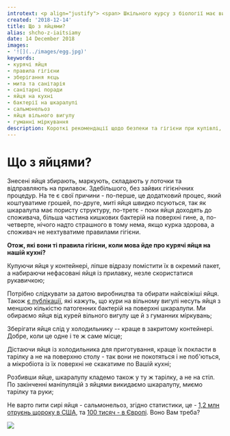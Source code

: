```yaml
---
introtext: <p align="justify"> <span> Шкільного курсу з біології має вистачити, щоб розуміти, кудою на світ з'являються яйця. Тому цілком логічно і очікувано, що на їх поверхні є кишкова паличка та всякі спорові мікроорганізми. А не рідко це ще й стафілокок, сальмонелла та інша, часто, антибіотикорезистентна живність, з якою нам би не хотілося мати справу.</span></p>
created: '2018-12-14'
title: Що з яйцями?
alias: shcho-z-iaitsiamy
date: 14 December 2018
images:
- '![](../images/egg.jpg)'
keywords:
- курячі яйця
- правила гігієни
- зберігання яєць
- мита та санітарія
- санітарні поради
- яйця на кухні
- бактерії на шкаралупі
- сальмонельоз
- яйця вільного вигулу
- гуманні міркування
description: Короткі рекомендації щодо безпеки та гігієни при купівлі, зберіганні та розбитті курячих яєць, з акцентом на свіжість, уникнення перехресного забруднення та ризики сальмонельозу.
---
```


# Що з яйцями?

Знесені яйця збирають, маркують, складають у лоточки та відправляють на прилавок. Здебільшого, без зайвих гігієнічних процедур. На те є свої причини - по-перше, це додатковий процес, який коштуватиме грошей, по-друге, миті яйця швидко псуються, так як шкаралупа має пористу структуру, по-третє - поки яйця доходять до споживача, більша частина кишкових бактерій на поверхні гине, а, по-четверте, нічого надто страшного в тому нема, якщо курка здорова, а споживач не нехтуватиме правилами гігієни.

**Отож, які вони ті правила гігієни, коли мова йде про курячі яйця на нашій кухні?**

Купуючи яйця у контейнері, ліпше відразу помістити їх в окремий пакет, а набираючи нефасовані яйця із прилавку, незле скористатися рукавичкою;

Потрібно слідкувати за датою виробництва та обирати найсвіжіші яйця. Також [є публікації](https://www.sciencedirect.com/science/article/pii/S0168160517303963), які кажуть, що кури на вільному вигулі несуть яйця з меншою кількістю патогенних бактерій на поверхні шкаралупи. Ми обираємо яйця від курей вільного вигулу ще й з гуманних міркувань;

Зберігати яйця слід у холодильнику -- краще в закритому контейнері. Добре, коли це одне і те ж саме місце;

Дістаючи яйця із холодильника для приготування, краще їх покласти в тарілку а не на поверхню столу - так вони не покотяться і не поб'ються, а мікробіота із їх поверхні не скакатиме по Вашій кухні;

Розбивши яйце, шкаралупу кладемо також у ту ж тарілку, а не на стіл. По закінченні маніпуляцій з яйцями викидаємо шкаралупу, миємо тарілку та руки;

Не варто пити сирі яйця - сальмонельоз, згідно статистики, це - [1,2 млн отруєнь щороку в США](https://www.cdc.gov/salmonella/index.html), та [100 тисяч - в Європі](https://www.efsa.europa.eu/en/topics/topic/salmonella). Воно Вам треба?

![](../images/egg.jpg)
